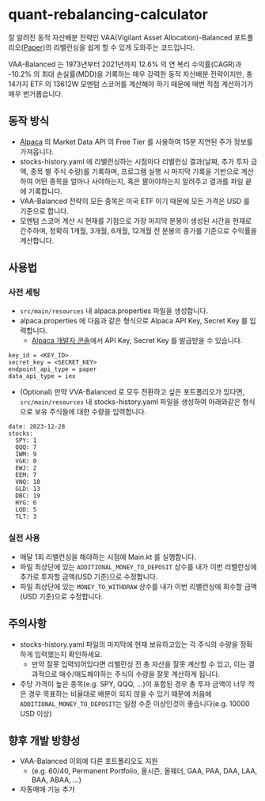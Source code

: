 # quant-rebalancing-calculator

잘 알려진 동적 자산배분 전략인 VAA(Vigilant Asset Allocation)-Balanced
포트폴리오([Paper](https://papers.ssrn.com/sol3/papers.cfm?abstract_id=3002624))의
리밸런싱을 쉽게 할 수 있게 도와주는 코드입니다.

VAA-Balanced 는 1973년부터 2021년까지 12.6% 의 연 복리 수익률(CAGR)과 -10.2% 의 최대 손실률(MDD)을 기록하는 매우 강력한 동적 자산배분 전략이지만, 총 14가지 ETF 의
13612W 모멘텀 스코어를 계산해야 하기 때문에 매번 직접 계산하기가 매우 번거롭습니다.

## 동작 방식

* [Alpaca](https://alpaca.markets/) 의 Market Data API 의 Free Tier 를 사용하여 15분 지연된 주가 정보를 가져옵니다.
* stocks-history.yaml 에 리밸런싱하는 시점마다 리밸런싱 결과(날짜, 추가 투자 금액, 종목 별 주식 수량)를 기록하며, 프로그램 실행 시 마지막 기록을 기반으로 계산하여 어떤 종목을 얼마나 사야하는지, 혹은
  팔아야하는지 알려주고 결과를 파일 끝에 기록합니다.
* VAA-Balanced 전략의 모든 종목은 미국 ETF 이기 때문에 모든 가격은 USD 를 기준으로 합니다.
* 모멘텀 스코어 계산 시 현재를 기점으로 가장 마지막 분봉이 생성된 시간을 현재로 간주하며, 정확히 1개월, 3개월, 6개월, 12개월 전 분봉의 종가를 기준으로 수익률을 계산합니다.

## 사용법

### 사전 세팅

* `src/main/resources` 내 alpaca.properties 파일을 생성합니다.
* alpaca.properties 에 다음과 같은 형식으로 Alpaca API Key, Secret Key 를 입력합니다.
    * [Alpaca 개발자 콘솔](https://app.alpaca.markets/paper/dashboard/overview)에서 API Key, Secret Key 를 발급받을 수 있습니다.

```
key_id = <KEY_ID>
secret_key = <SECRET_KEY>
endpoint_api_type = paper
data_api_type = iex
```

* (Optional) 만약 VVA-Balanced 로 모두 전환하고 싶은 포트폴리오가 있다면, `src/main/resources` 내 stocks-history.yaml 파일을 생성하여 아래와같은 형식으로 보유
  주식들에 대한
  수량을 입력합니다.

```
date: 2023-12-28
stocks:
  SPY: 1
  QQQ: 7
  IWM: 9
  VGK: 0
  EWJ: 2
  EEM: 7
  VNQ: 10
  GLD: 13
  DBC: 19
  HYG: 6
  LQD: 5
  TLT: 3
```

### 실전 사용

* 매달 1회 리밸런싱을 해야하는 시점에 Main.kt 를 실행합니다.
* 파일 최상단에 있는 `ADDITIONAL_MONEY_TO_DEPOSIT` 상수를 내가 이번 리밸런싱에 추가로 투자할 금액(USD 기준)으로 수정합니다.
* 파일 최상단에 있는 `MONEY_TO_WITHDRAW` 상수를 내가 이번 리밸런싱에 회수할 금액(USD 기준)으로 수정합니다.

## 주의사항

* stocks-history.yaml 파일의 마지막에 현재 보유하고있는 각 주식의 수량을 정확하게 입력했는지 확인하세요.
    * 만약 잘못 입력되어있다면 리밸런싱 전 총 자산을 잘못 계산할 수 있고, 이는 결과적으로 매수/매도해야하는 주식의 수량을 잘못 계산하게 됩니다.
* 주당 가격이 높은 종목(e.g. SPY, QQQ, ...)이 포함된 경우 총 투자 금액이 너무 적은 경우 목표하는 비율대로 배분이 되지 않을 수 있기 때문에
  처음에 `ADDITIONAL_MONEY_TO_DEPOSIT`는 일정 수준 이상인것이 좋습니다(e.g. 10000 USD 이상)

## 향후 개발 방향성

* VAA-Balanced 이외에 다른 포트폴리오도 지원
    * (e.g. 60/40, Permanent Portfolio, 올시즌, 올웨더, GAA, PAA, DAA, LAA, BAA, ABAA, ...)
* 자동매매 기능 추가
